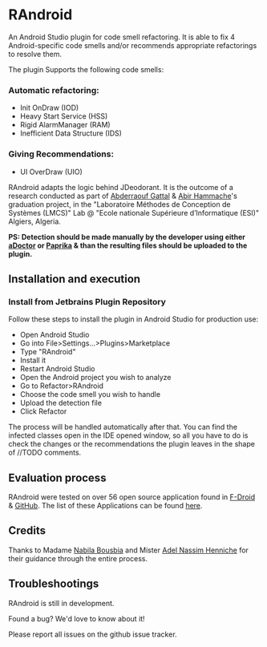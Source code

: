 # RAndroid
An Android Studio plugin for code smell refactoring. It is able to fix 4 Android-specific code smells and/or recommends appropriate refactorings to resolve them.


The plugin Supports the following code smells:

### Automatic refactoring:

* Init OnDraw (IOD)
* Heavy Start Service (HSS)
* Rigid AlarmManager (RAM)
* Inefficient Data Structure (IDS)

### Giving Recommendations:
* UI OverDraw (UIO)

RAndroid adapts the logic behind JDeodorant. It is the outcome of a research conducted as part of [Abderraouf Gattal](https://www.raouf.codes/) & [Abir Hammache](https://github.com/HammacheAbir)'s graduation project, in the "Laboratoire Méthodes de Conception de Systèmes (LMCS)" Lab 
@ "Ecole nationale Supérieure d’Informatique (ESI)" Algiers, Algeria.

**PS: Detection should be made manually by the developer using either [aDoctor](https://github.com/fpalomba/aDoctor) or [Paprika](https://github.com/GeoffreyHecht/paprika) & than the resulting files should be uploaded to the plugin.**


## Installation and execution
### Install from Jetbrains Plugin Repository
Follow these steps to install the plugin in Android Studio for production use:

* Open Android Studio
* Go into File>Settings...>Plugins>Marketplace
* Type "RAndroid"
* Install it
* Restart Android Studio
* Open the Android project you wish to analyze
* Go to Refactor>RAndroid 
* Choose the code smell you wish to handle
* Upload the detection file
* Click Refactor

The process will be handled automatically after that. You can find the infected classes open in the IDE opened window, so all you have to do is check the changes or the recommendations the plugin leaves in the shape of //TODO comments.

## Evaluation process

RAndroid were tested on over 56 open source application found in [F-Droid](https://www.f-droid.org/) & [GitHub](https://github.com/). The list of these Applications can be found [here](https://docs.google.com/document/d/1TQsHforI_P5tKcnO3R5ZsEMpgZHArVu_SHMzFEkfMaA/edit?usp=sharing).

## Credits
Thanks to Madame [Nabila Bousbia](https://www.linkedin.com/in/nabilabousbia/) and Mister [Adel Nassim Henniche](https://www.linkedin.com/in/adel-nassim-henniche-b775927b/) for their guidance through the entire process.

## Troubleshootings
RAndroid is still in development.

Found a bug? We'd love to know about it!

Please report all issues on the github issue tracker.
